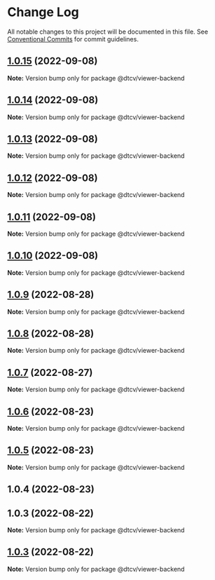 # Change Log

All notable changes to this project will be documented in this file.
See [Conventional Commits](https://conventionalcommits.org) for commit guidelines.

## [1.0.15](https://github.com/paramountric/digitaltwincityviewer/compare/@dtcv/viewer-backend@1.0.14...@dtcv/viewer-backend@1.0.15) (2022-09-08)

**Note:** Version bump only for package @dtcv/viewer-backend





## [1.0.14](https://github.com/paramountric/digitaltwincityviewer/compare/@dtcv/viewer-backend@1.0.13...@dtcv/viewer-backend@1.0.14) (2022-09-08)

**Note:** Version bump only for package @dtcv/viewer-backend





## [1.0.13](https://github.com/paramountric/digitaltwincityviewer/compare/@dtcv/viewer-backend@1.0.12...@dtcv/viewer-backend@1.0.13) (2022-09-08)

**Note:** Version bump only for package @dtcv/viewer-backend





## [1.0.12](https://github.com/paramountric/digitaltwincityviewer/compare/@dtcv/viewer-backend@1.0.11...@dtcv/viewer-backend@1.0.12) (2022-09-08)

**Note:** Version bump only for package @dtcv/viewer-backend





## [1.0.11](https://github.com/paramountric/digitaltwincityviewer/compare/@dtcv/viewer-backend@1.0.10...@dtcv/viewer-backend@1.0.11) (2022-09-08)

**Note:** Version bump only for package @dtcv/viewer-backend





## [1.0.10](https://github.com/paramountric/digitaltwincityviewer/compare/@dtcv/viewer-backend@1.0.9...@dtcv/viewer-backend@1.0.10) (2022-09-08)

**Note:** Version bump only for package @dtcv/viewer-backend





## [1.0.9](https://github.com/paramountric/digitaltwincityviewer/compare/@dtcv/viewer-backend@1.0.8...@dtcv/viewer-backend@1.0.9) (2022-08-28)

**Note:** Version bump only for package @dtcv/viewer-backend





## [1.0.8](https://github.com/paramountric/digitaltwincityviewer/compare/@dtcv/viewer-backend@1.0.7...@dtcv/viewer-backend@1.0.8) (2022-08-28)

**Note:** Version bump only for package @dtcv/viewer-backend





## [1.0.7](https://github.com/paramountric/digitaltwincityviewer/compare/@dtcv/viewer-backend@1.0.6...@dtcv/viewer-backend@1.0.7) (2022-08-27)

**Note:** Version bump only for package @dtcv/viewer-backend





## [1.0.6](https://github.com/paramountric/digitaltwincityviewer/compare/@dtcv/viewer-backend@1.0.5...@dtcv/viewer-backend@1.0.6) (2022-08-23)

**Note:** Version bump only for package @dtcv/viewer-backend





## [1.0.5](https://github.com/paramountric/digitaltwincityviewer/compare/@dtcv/viewer-backend@1.0.4...@dtcv/viewer-backend@1.0.5) (2022-08-23)

**Note:** Version bump only for package @dtcv/viewer-backend





## 1.0.4 (2022-08-23)



## 1.0.3 (2022-08-22)

**Note:** Version bump only for package @dtcv/viewer-backend





## [1.0.3](https://github.com/paramountric/digitaltwincityviewer/compare/v1.0.2...v1.0.3) (2022-08-22)

**Note:** Version bump only for package @dtcv/viewer-backend
